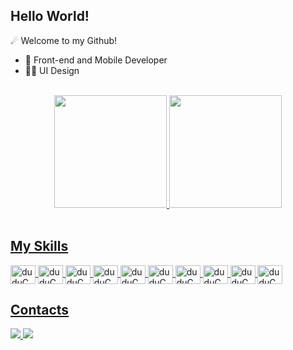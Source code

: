 ## Hello World!
☄ Welcome to my Github!

- 🔭 Front-end and Mobile Developer
- 👨‍🚀 UI Design

<br>
<div align="center">
  <a href="https://github.com/duduCMT">
  <img height="180em" src="https://github-readme-stats.vercel.app/api?username=duduCMT&show_icons=true&theme=github_dark&include_all_commits=true&count_private=true"/>
  <img height="180em" src="https://github-readme-stats.vercel.app/api/top-langs/?username=duduCMT&layout=compact&langs_count=7&theme=github_dark"/>
</div>
<br>
  
## My Skills
  
<div style="display: inline_block">
  <!--Javascript-->
  <img align="center" alt="duduCMT-JS" height="30" width="40" src="https://cdn.jsdelivr.net/gh/devicons/devicon/icons/javascript/javascript-original.svg" />
  
  <!--Typescript-->
  <img align="center" alt="duduCMT-TS" height="30" width="40" src="https://cdn.jsdelivr.net/gh/devicons/devicon/icons/typescript/typescript-original.svg" />
  
  <!--React-->
  <img align="center" alt="duduCMT-React" height="30" width="40" src="https://cdn.jsdelivr.net/gh/devicons/devicon/icons/react/react-original.svg" />
  
  <!--HTML-->
  <img align="center" alt="duduCMT-HTML" height="30" width="40" src="https://cdn.jsdelivr.net/gh/devicons/devicon/icons/html5/html5-original.svg">
  
  <!--CSS-->
  <img align="center" alt="duduCMT-CSS" height="30" width="40" src="https://cdn.jsdelivr.net/gh/devicons/devicon/icons/css3/css3-original.svg">
  
  <!--NodeJS-->
  <img align="center" alt="duduCMT-Node" height="30" width="40" src="https://cdn.jsdelivr.net/gh/devicons/devicon/icons/nodejs/nodejs-original.svg" />
          
  <!--Android-->
  <img align="center" alt="duduCMT-Android" height="30" width="40" src="https://cdn.jsdelivr.net/gh/devicons/devicon/icons/android/android-plain.svg">
  
  <!--Java-->
  <img align="center" alt="duduCMT-Java" height="30" width="40" src="https://cdn.jsdelivr.net/gh/devicons/devicon/icons/java/java-original.svg">
  
  <!--Kotlin-->
  <img align="center" alt="duduCMT-Kotlin" height="30" width="40" src="https://cdn.jsdelivr.net/gh/devicons/devicon/icons/kotlin/kotlin-original.svg">
  
  <!--Arduino-->
  <img align="center" alt="duduCMT-Arduino" height="30" width="40" src="https://cdn.jsdelivr.net/gh/devicons/devicon/icons/arduino/arduino-original.svg">
</div>
  
## Contacts
<div> 
  <a href = "mailto:dev.eduardo.lc@gmail.com">
    <img src="https://img.shields.io/badge/-Gmail-%23333?style=for-the-badge&logo=gmail&logoColor=white" target="_blank">
  </a>
  
  <a href="https://www.linkedin.com/in/duducmt" target="_blank">
    <img src="https://img.shields.io/badge/-LinkedIn-%230077B5?style=for-the-badge&logo=linkedin&logoColor=white" target="_blank">
  </a> 
</div>

##
  
<!-- ![Snake animation](https://github.com/duducmt/duducmt/blob/output/github-contribution-grid-snake.svg) -->

